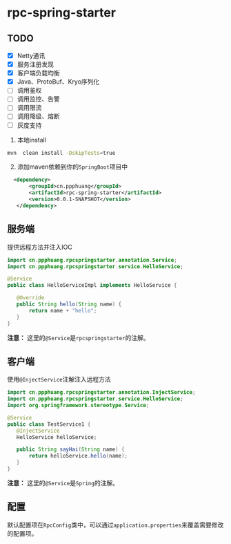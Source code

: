 # rpc-spring-starter
## TODO
- [X] Netty通讯
- [x] 服务注册发现
- [x] 客户端负载均衡
- [x] Java、ProtoBuf、Kryo序列化
- [ ] 调用鉴权
- [ ] 调用监控、告警
- [ ] 调用限流
- [ ] 调用降级、熔断
- [ ] 灰度支持

1. 本地install
```bash
mvn  clean install -DskipTests=true
```
2. 添加maven依赖到你的`SpringBoot`项目中
 ```xml
   <dependency>
        <groupId>cn.ppphuang</groupId>
        <artifactId>rpc-spring-starter</artifactId>
        <version>0.0.1-SNAPSHOT</version>
    </dependency>
 ```
## 服务端
提供远程方法并注入IOC
 ```java
import cn.ppphuang.rpcspringstarter.annotation.Service;
import cn.ppphuang.rpcspringstarter.service.HelloService;

@Service
public class HelloServiceImpl implements HelloService {

    @Override
    public String hello(String name) {
        return name + "hello";
    }
}
 ```
**注意：** 这里的`@Service`是`rpcspringstarter`的注解。

## 客户端
使用`@InjectService`注解注入远程方法
 ```java
import cn.ppphuang.rpcspringstarter.annotation.InjectService;
import cn.ppphuang.rpcspringstarter.service.HelloService;
import org.springframework.stereotype.Service;

@Service
public class TestService1 {
    @InjectService
    HelloService helloService;

    public String sayHai(String name) {
        return helloService.hello(name);
    }
}
 ```
**注意：** 这里的`@Service`是`Spring`的注解。

## 配置
默认配置项在`RpcConfig`类中，可以通过`application.properties`来覆盖需要修改的配置项。
